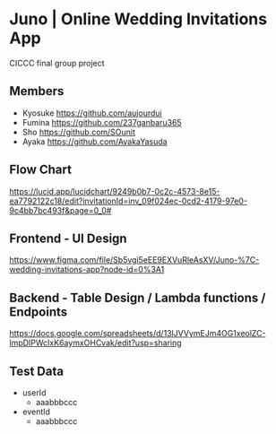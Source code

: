 # Juno | Online Wedding Invitations App

CICCC final group project

## Members

- Kyosuke  https://github.com/aujourdui
- Fumina  https://github.com/237ganbaru365
- Sho  https://github.com/SOunit
- Ayaka  https://github.com/AyakaYasuda

## Flow Chart
https://lucid.app/lucidchart/9249b0b7-0c2c-4573-8e15-ea7792122c18/edit?invitationId=inv_09f024ec-0cd2-4179-97e0-9c4bb7bc493f&page=0_0#

## Frontend - UI Design

https://www.figma.com/file/Sb5vgi5eEE9EXVuRleAsXV/Juno-%7C-wedding-invitations-app?node-id=0%3A1

## Backend - Table Design / Lambda functions / Endpoints

https://docs.google.com/spreadsheets/d/13lJVVymEJm4OG1xeolZC-lmpDIPWcIxK6aymxOHCvak/edit?usp=sharing

## Test Data
- userId
  - aaabbbccc
- eventId
   - aaabbbccc
